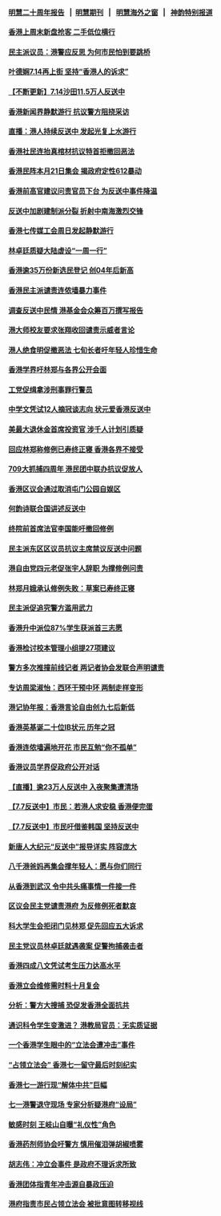 #### [明慧二十周年报告](https://github.com/gfw-breaker/mh-reports/blob/master/README.md?t=07151435) &nbsp;&nbsp;|&nbsp;&nbsp;[明慧期刊](https://github.com/gfw-breaker/mh-qikan) &nbsp;&nbsp;|&nbsp;&nbsp; [明慧海外之窗](https://github.com/gfw-breaker/mh-news/blob/master/README.md?t=07151435) &nbsp;&nbsp;|&nbsp;&nbsp; [神韵特别报道](https://github.com/gfw-breaker/mh-news/blob/master/shenyun.md?t=07151435) 

#### [香港上周末新盘抢客 二手低位横行](../pages/nsc415/n11384862.md?t=07151435) 

#### [民主派议员：港警应反思 为何市民怕到要跳桥](../pages/nsc415/n11383938.md?t=07151435) 

#### [叶德娴7.14再上街 坚持“香港人的诉求”](../pages/nsc415/n11383931.md?t=07151435) 

#### [【不断更新】7.14沙田11.5万人反送中](../pages/nsc415/n11383655.md?t=07151435) 

#### [香港新闻界静默游行 抗议警方阻挠采访](../pages/nsc415/n11383634.md?t=07151435) 

#### [直播：港人持续反送中 发起光复上水游行](../pages/nsc415/n11382577.md?t=07151435) 

#### [香港社民连抬真棺材抗议特首拒撤回恶法](../pages/nsc415/n11380988.md?t=07151435) 

#### [香港民阵本月21日集会 揭政府定性612暴动](../pages/nsc415/n11380922.md?t=07151435) 

#### [香港前高官建议问责官员下台 为反送中事件降温](../pages/nsc415/n11380909.md?t=07151435) 

#### [反送中加剧建制派分裂 折射中南海激烈交锋](../pages/nsc415/n11379563.md?t=07151435) 

#### [香港七传媒工会周日发起静默游行](../pages/nsc415/n11379663.md?t=07151435) 

#### [林卓廷质疑大陆虚设“一周一行”](../pages/nsc415/n11379636.md?t=07151435) 

#### [香港逾35万份新选民登记 创04年后新高](../pages/nsc415/n11379644.md?t=07151435) 

#### [香港民主派谴责连侬墙暴力事件](../pages/nsc415/n11379585.md?t=07151435) 

#### [调查反送中民情 港基金会众筹百万撰写报告](../pages/nsc415/n11377136.md?t=07151435) 

#### [港大师校友要求张翔收回谴责示威者言论](../pages/nsc415/n11377186.md?t=07151435) 

#### [港人绝食明促撤恶法 七旬长者吁年轻人珍惜生命](../pages/nsc415/n11377179.md?t=07151435) 

#### [香港学界吁林郑与各界公开会面](../pages/nsc415/n11377167.md?t=07151435) 

#### [工党促缉拿涉刑事罪行警员](../pages/nsc415/n11377168.md?t=07151435) 

#### [中学文凭试12人摘冠谈志向 状元爱香港反送中](../pages/nsc415/n11377080.md?t=07151435) 

#### [美最大退休金首席投资官 涉千人计划引质疑](../pages/nsc415/n11376171.md?t=07151435) 

#### [回应林郑称修例已寿终正寝 香港各界不接受](../pages/nsc415/n11375157.md?t=07151435) 

#### [709大抓捕四周年 港民团中联办抗议促放人](../pages/nsc415/n11375065.md?t=07151435) 

#### [香港区议会通过取消屯门公园自娱区](../pages/nsc415/n11375111.md?t=07151435) 

#### [何韵诗联合国讲述反送中](../pages/nsc415/n11375081.md?t=07151435) 

#### [终院前首席法官李国能吁撤回修例](../pages/nsc415/n11375068.md?t=07151435) 

#### [民主派东区区议员抗议主席禁议反送中问题](../pages/nsc415/n11375049.md?t=07151435) 

#### [港自由党四元老促张宇人辞职 为撑修例问责](../pages/nsc415/n11372820.md?t=07151435) 

#### [林郑月娥承认修例失败：草案已寿终正寝](../pages/nsc415/n11372907.md?t=07151435) 

#### [民主派促追究警方滥用武力](../pages/nsc415/n11372894.md?t=07151435) 

#### [香港升中派位87%学生获派首三志愿](../pages/nsc415/n11372883.md?t=07151435) 

#### [香港检讨校本管理小组提27项建议](../pages/nsc415/n11372871.md?t=07151435) 

#### [警方多次推撞前线记者 两记者协会发联合声明谴责](../pages/nsc415/n11372858.md?t=07151435) 

#### [专访周梁淑怡：西环干预中环 两制走样变形](../pages/nsc415/n11372846.md?t=07151435) 

#### [港记协年报：香港言论自由创九七后新低](../pages/nsc415/n11370692.md?t=07151435) 

#### [香港英基诞二十位IB状元 历年之冠](../pages/nsc415/n11370797.md?t=07151435) 

#### [香港连侬墙遍地开花 市民互勉“你不孤单”](../pages/nsc415/n11370718.md?t=07151435) 

#### [香港议员学界促政府公开对话](../pages/nsc415/n11370691.md?t=07151435) 

#### [【直播】逾23万人反送中 入夜聚集遭清场](../pages/nsc415/n11369475.md?t=07151435) 

#### [【7.7反送中】市民：若港人求安稳 香港便完蛋](../pages/nsc415/n11369855.md?t=07151435) 

#### [【7.7反送中】市民吁借鉴韩国 坚持反送中](../pages/nsc415/n11369747.md?t=07151435) 

#### [新唐人大纪元“反送中”报导详实 阵容庞大](../pages/nsc415/n11368292.md?t=07151435) 

#### [八千港爸妈再集会撑年轻人：愿与你们同行](../pages/nsc415/n11368156.md?t=07151435) 

#### [从香港到武汉 令中共头痛事情一件接一件](../pages/nsc415/n11367558.md?t=07151435) 

#### [区议会民主党谴责港府 为反修例死者默哀](../pages/nsc415/n11365653.md?t=07151435) 

#### [科大学生会拒闭门见林郑 促先回应五大诉求](../pages/nsc415/n11365635.md?t=07151435) 

#### [民主党议员林卓廷就遇袭案 促警拘捕袭击者](../pages/nsc415/n11365608.md?t=07151435) 

#### [香港四成八文凭试考生压力达高水平](../pages/nsc415/n11365596.md?t=07151435) 

#### [香港立会维修需时料十月复会](../pages/nsc415/n11365561.md?t=07151435) 

#### [分析：警方大搜捕 恐促发香港全面抗共](../pages/nsc415/n11365445.md?t=07151435) 

#### [通识科令学生变激进？ 港教局官员：无实质证据](../pages/nsc415/n11365518.md?t=07151435) 

#### [一个香港学生眼中的“立法会遭冲击”事件](../pages/nsc415/n11364404.md?t=07151435) 

#### [“占领立法会” 香港七一留守最后时刻纪实](../pages/nsc415/n11363990.md?t=07151435) 

#### [香港七一游行现“解体中共”巨幅](../pages/nsc415/n11363925.md?t=07151435) 

#### [七一港警退守现场 专家分析疑港府“设局”](../pages/nsc415/n11362954.md?t=07151435) 

#### [敏感时刻 王岐山自曝“礼仪性”角色](../pages/nsc415/n11363049.md?t=07151435) 

#### [香港药剂师协会吁警方 慎用催泪弹胡椒喷雾](../pages/nsc415/n11363074.md?t=07151435) 

#### [胡志伟：冲立会事件 是政府不理诉求所致](../pages/nsc415/n11363048.md?t=07151435) 

#### [香港团体指青年冲击源自暴政压迫](../pages/nsc415/n11363018.md?t=07151435) 

#### [港府指责市民占领立法会 被批意图转移视线](../pages/nsc415/n11360691.md?t=07151435) 


